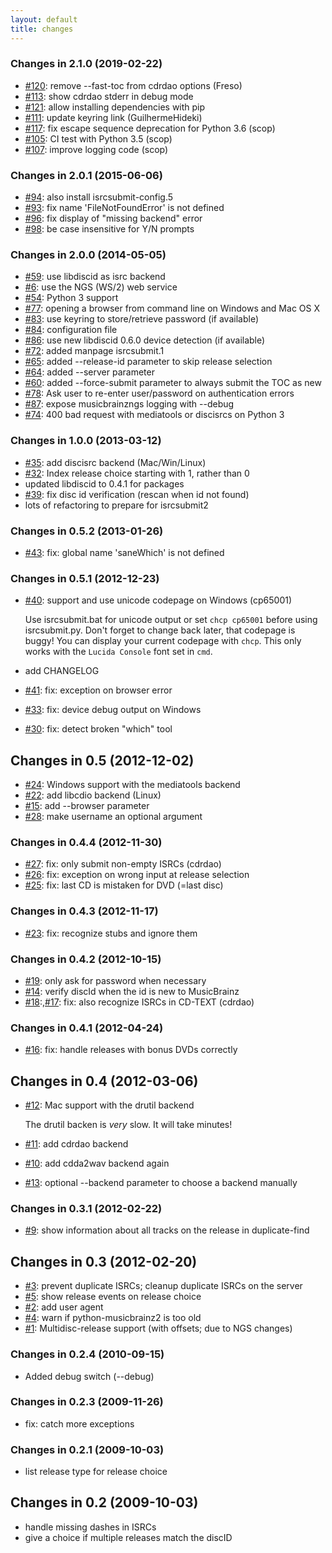 ```yaml
---
layout: default
title: changes
---
```

### Changes in 2.1.0 (2019-02-22)
 * [#120]({{site.issues.url}}/120): remove --fast-toc from cdrdao options (Freso)
 * [#113]({{site.issues.url}}/113): show cdrdao stderr in debug mode
 * [#121]({{site.issues.url}}/121): allow installing dependencies with pip
 * [#111]({{site.issues.url}}/111): update keyring link (GuilhermeHideki)
 * [#117]({{site.issues.url}}/117): fix escape sequence deprecation for Python 3.6 (scop)
 * [#105]({{site.issues.url}}/105): CI test with Python 3.5 (scop)
 * [#107]({{site.issues.url}}/107): improve logging code (scop)

### Changes in 2.0.1 (2015-06-06)
 * [#94]({{site.issues.url}}/94): also install isrcsubmit-config.5
 * [#93]({{site.issues.url}}/93): fix name 'FileNotFoundError' is not defined
 * [#96]({{site.issues.url}}/96): fix display of "missing backend" error
 * [#98]({{site.issues.url}}/98): be case insensitive for Y/N prompts

### Changes in 2.0.0 (2014-05-05)
 * [#59]({{site.issues.url}}/59): use libdiscid as isrc backend
 * [#6]({{site.issues.url}}/6): use the NGS (WS/2) web service
 * [#54]({{site.issues.url}}/54): Python 3 support
 * [#77]({{site.issues.url}}/77): opening a browser from command line on Windows and Mac OS X
 * [#83]({{site.issues.url}}/83): use keyring to store/retrieve password (if available)
 * [#84]({{site.issues.url}}/84): configuration file
 * [#86]({{site.issues.url}}/86): use new libdiscid 0.6.0 device detection (if available)
 * [#72]({{site.issues.url}}/72): added manpage isrcsubmit.1
 * [#65]({{site.issues.url}}/65): added --release-id parameter to skip release selection
 * [#64]({{site.issues.url}}/64): added --server parameter
 * [#60]({{site.issues.url}}/60): added --force-submit parameter to always submit the TOC as new
 * [#78]({{site.issues.url}}/78): Ask user to re-enter user/password on authentication errors
 * [#87]({{site.issues.url}}/87): expose musicbrainzngs logging with --debug
 * [#74]({{site.issues.url}}/74): 400 bad request with mediatools or discisrcs on Python 3

### Changes in 1.0.0 (2013-03-12)
 * [#35]({{site.issues.url}}/35): add discisrc backend (Mac/Win/Linux)
 * [#32]({{site.issues.url}}/32): Index release choice starting with 1, rather than 0
 * updated libdiscid to 0.4.1 for packages
 * [#39]({{site.issues.url}}/39): fix disc id verification (rescan when id not found)
 * lots of refactoring to prepare for isrcsubmit2

### Changes in 0.5.2 (2013-01-26)
 * [#43]({{site.issues.url}}/43): fix: global name 'saneWhich' is not defined

### Changes in 0.5.1 (2012-12-23)
 * [#40]({{site.issues.url}}/40): support and use unicode codepage on Windows (cp65001)

   Use isrcsubmit.bat for unicode output or set `chcp cp65001`
   before using isrcsubmit.py.
   Don't forget to change back later, that codepage is buggy!
   You can display your current codepage with `chcp`.
   This only works with the `Lucida Console` font set in `cmd`.
 * add CHANGELOG
 * [#41]({{site.issues.url}}/41): fix: exception on browser error
 * [#33]({{site.issues.url}}/33): fix: device debug output on Windows
 * [#30]({{site.issues.url}}/30): fix: detect broken "which" tool

## Changes in 0.5 (2012-12-02)
 * [#24]({{site.issues.url}}/24): Windows support with the mediatools backend
 * [#22]({{site.issues.url}}/22): add libcdio backend (Linux)
 * [#15]({{site.issues.url}}/15): add --browser parameter
 * [#28]({{site.issues.url}}/28): make username an optional argument


### Changes in 0.4.4 (2012-11-30)
 * [#27]({{site.issues.url}}/27): fix: only submit non-empty ISRCs (cdrdao)
 * [#26]({{site.issues.url}}/26): fix: exception on wrong input at release selection
 * [#25]({{site.issues.url}}/25): fix: last CD is mistaken for DVD (=last disc)

### Changes in 0.4.3 (2012-11-17)
 * [#23]({{site.issues.url}}/23): fix: recognize stubs and ignore them

### Changes in 0.4.2 (2012-10-15)
 * [#19]({{site.issues.url}}/19): only ask for password when necessary
 * [#14]({{site.issues.url}}/14): verify discId when the id is new to MusicBrainz
 * [#18]({{site.issues.url}}/18):,[#17]({{site.issues.url}}/17): fix: also recognize ISRCs in CD-TEXT (cdrdao)

### Changes in 0.4.1 (2012-04-24)
 * [#16]({{site.issues.url}}/16): fix: handle releases with bonus DVDs correctly

## Changes in 0.4 (2012-03-06)
 * [#12]({{site.issues.url}}/12): Mac support with the drutil backend

   The drutil backen is *very* slow.
   It will take minutes!
 * [#11]({{site.issues.url}}/11): add cdrdao backend
 * [#10]({{site.issues.url}}/10): add cdda2wav backend again
 * [#13]({{site.issues.url}}/13): optional --backend parameter to choose a backend manually


### Changes in 0.3.1 (2012-02-22)
 * [#9]({{site.issues.url}}/9): show information about all tracks on the release in duplicate-find

## Changes in 0.3 (2012-02-20)
 * [#3]({{site.issues.url}}/3): prevent duplicate ISRCs; cleanup duplicate ISRCs on the server
 * [#5]({{site.issues.url}}/5): show release events on release choice
 * [#2]({{site.issues.url}}/2): add user agent
 * [#4]({{site.issues.url}}/4): warn if python-musicbrainz2 is too old
 * [#1]({{site.issues.url}}/1): Multidisc-release support (with offsets; due to NGS changes)

### Changes in 0.2.4 (2010-09-15)
 * Added debug switch (--debug)

### Changes in 0.2.3 (2009-11-26)
 * fix: catch more exceptions

### Changes in 0.2.1 (2009-10-03)
 * list release type for release choice

## Changes in 0.2 (2009-10-03)
 * handle missing dashes in ISRCs
 * give a choice if multiple releases match the discID
